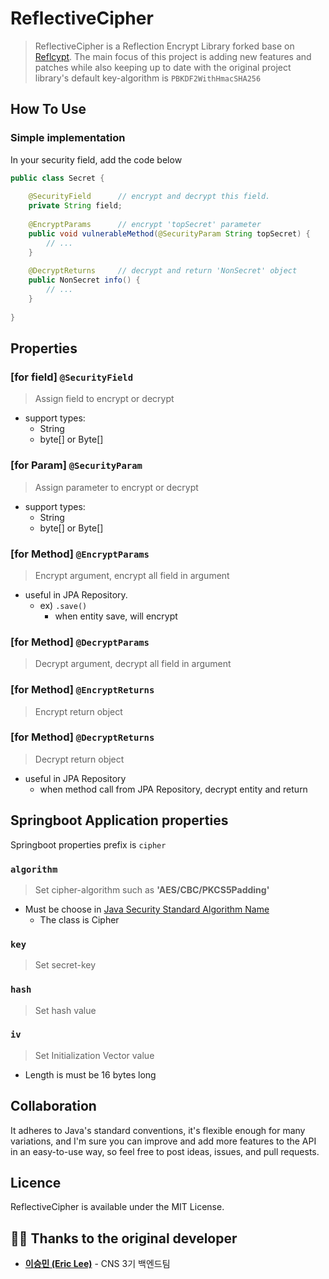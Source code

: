 # ReflectiveCipher
> ReflectiveCipher is a Reflection Encrypt Library forked base on 
> [Reflcypt](https://github.com/CNS-DGSW/Reflcrypt).
 The main focus of this project is adding new features and patches
> while also keeping up to date with the original project <br>
> library's default key-algorithm is `PBKDF2WithHmacSHA256`

## How To Use
### Simple implementation <br>
In your security field, add the code below 
```java
public class Secret {
    
    @SecurityField      // encrypt and decrypt this field.
    private String field;
    
    @EncryptParams      // encrypt 'topSecret' parameter
    public void vulnerableMethod(@SecurityParam String topSecret) {
        // ...
    }
    
    @DecryptReturns     // decrypt and return 'NonSecret' object
    public NonSecret info() {
        // ...
    }
    
}
```

## Properties
### [for field] `@SecurityField`
> Assign field to encrypt or decrypt 
* support types:
  * String
  * byte[] or Byte[]

### [for Param] `@SecurityParam`
> Assign parameter to encrypt or decrypt
* support types:
  * String
  * byte[] or Byte[]

### [for Method] `@EncryptParams`
> Encrypt argument, encrypt all field in argument
* useful in JPA Repository.
  * ex) `.save()`
    * when entity save, will encrypt

### [for Method] `@DecryptParams`
> Decrypt argument, decrypt all field in argument

### [for Method] `@EncryptReturns`
> Encrypt return object

### [for Method] `@DecryptReturns`
> Decrypt return object
* useful in JPA Repository
  * when method call from JPA Repository, decrypt entity and return

## Springboot Application properties <br>
Springboot properties prefix is `cipher`
### `algorithm`
> Set cipher-algorithm such as **'AES/CBC/PKCS5Padding'**
* Must be choose in [Java Security Standard Algorithm Name](https://docs.oracle.com/javase/9/docs/specs/security/standard-names.html#security-algorithm-implementation-requirements)
  * The class is Cipher

### `key`
> Set secret-key

### `hash`
> Set hash value

### `iv`
> Set Initialization Vector value
* Length is must be 16 bytes long 

## Collaboration
It adheres to Java's standard conventions, it's flexible enough for many variations, 
and I'm sure you can improve and add more features to the API in an easy-to-use way, 
so feel free to post ideas, issues, and pull requests.

## Licence
ReflectiveCipher is available under the MIT License.


## 🧑‍💻 Thanks to the original developer
* **[이승민 (Eric Lee)](https://github.com/ericlee05)** - CNS 3기 백엔드팀
